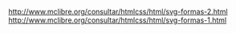 http://www.mclibre.org/consultar/htmlcss/html/svg-formas-2.html
http://www.mclibre.org/consultar/htmlcss/html/svg-formas-1.html